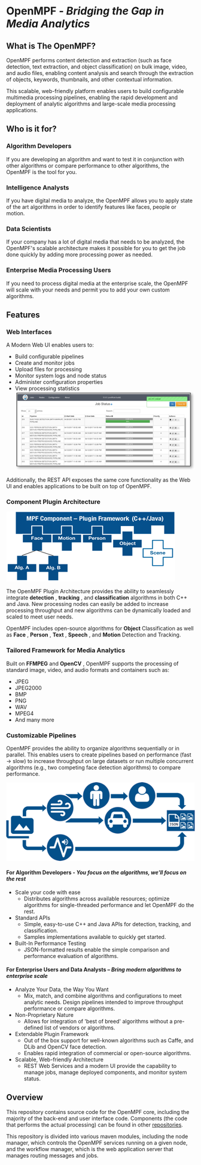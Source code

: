 # OpenMPF - _Bridging the Gap in Media Analytics_

## What is The OpenMPF?

OpenMPF performs content detection and extraction (such as face detection, text extraction, and object classification) on bulk image, video, and audio files, enabling content analysis and search through the extraction of objects, keywords, thumbnails, and other contextual information.

This scalable, web-friendly platform enables users to build configurable multimedia processing pipelines, enabling the rapid development and deployment of analytic algorithms and large-scale media processing applications.

## Who is it for?

### Algorithm Developers
If you are developing an algorithm and want to test it in conjunction with other algorithms or compare performance to other algorithms, the OpenMPF is the tool for you.
### Intelligence Analysts
If you have digital media to analyze, the OpenMPF allows you to apply state of the art algorithms in order to identify features like faces, people or motion.
### Data Scientists
If your company has a lot of digital media that needs to be analyzed, the OpenMPF's scalable architecture makes it possible for you to get the job done quickly by adding more processing power as needed.       
### Enterprise Media Processing Users
If you need to process digital media at the enterprise scale, the OpenMPF will scale with your needs and permit you to add your own custom algorithms.

## Features

### Web Interfaces

A Modern Web UI enables users to:

- Build configurable pipelines
- Create and monitor jobs
- Upload files for processing
- Monitor system logs and node status
- Administer configuration properties
- View processing statistics
![Web UI](README-images/web-ui.png)

Additionally, the REST API exposes the same core functionality as the Web UI and enables applications to be built on top of OpenMPF.

### Component Plugin Architecture
![Plugin Architecture](README-images/component-architecture.png)

The OpenMPF Plugin Architecture provides the ability to seamlessly integrate **detection** , **tracking** , and **classification** algorithms in both C++ and Java. New processing nodes can easily be added to increase processing throughput and new algorithms can be dynamically loaded and scaled to meet user needs.

OpenMPF includes open-source algorithms for **Object** Classification as well as **Face** , **Person** , **Text** , **Speech** , and **Motion** Detection and Tracking.

### Tailored Framework for Media Analytics

Built on **FFMPEG** and **OpenCV** , OpenMPF supports the processing of standard image, video, and audio formats and containers such as:

- JPEG
- JPEG2000
- BMP
- PNG
- WAV
- MPEG4
- And many more


### Customizable Pipelines

OpenMPF provides the ability to organize algorithms sequentially or in parallel. This enables users to create pipelines based on performance (fast -&gt; slow) to increase throughput on large datasets or run multiple concurrent algorithms (e.g., two competing face detection algorithms) to compare performance.

![Pipelines](README-images/pipelines.png)

#### For Algorithm Developers - _You focus on the algorithms, we'll focus on the rest_

- Scale your code with ease
  - Distributes algorithms across available resources; optimize algorithms for single-threaded performance and let OpenMPF do the rest.
- Standard APIs
  - Simple, easy-to-use C++ and Java APIs for detection, tracking, and classification.
  - Samples implementations available to quickly get started.
- Built-In Performance Testing
  - JSON-formatted results enable the simple comparison and performance evaluation of algorithms.

#### For Enterprise Users and Data Analysts – _Bring modern algorithms to enterprise scale_

- Analyze Your Data, the Way You Want
  - Mix, match, and combine algorithms and configurations to meet analytic needs. Design pipelines intended to improve throughput performance or compare algorithms.
- Non-Proprietary Nature
  - Allows for integration of 'best of breed' algorithms without a pre-defined list of vendors or algorithms.
- Extendable Plugin Framework
  - Out of the box support for well-known algorithms such as Caffe, and DLib and OpenCV face detection.
  - Enables rapid integration of commercial or open-source algorithms.
- Scalable, Web-friendly Architecture
  - REST Web Services and a modern UI provide the capability to manage jobs, manage deployed components, and monitor system status.

## Overview

This repository contains source code for the OpenMPF core, including the majority of the back-end and user interface code. Components (the code that performs the actual processing) can be found in other  [repositories](https://github.com/openmpf/).

This repository is divided into various maven modules, including the node manager, which controls the OpenMPF services running on a given node, and the workflow manager, which is the web application server that manages routing messages and jobs.